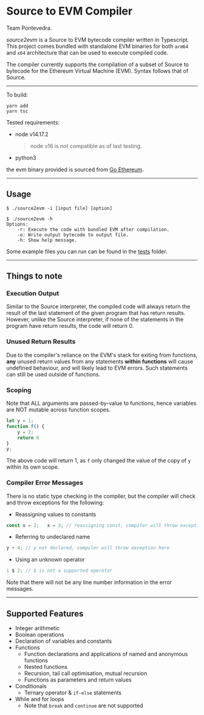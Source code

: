 

# Source to EVM Compiler

Team Pontevedra.

*source2evm* is a Source to EVM bytecode compiler written in Typescript. This project comes bundled with standalone EVM binaries for both `arm64` and `x64` architecture that can be used to execute compiled code.

The compiler currently supports the compilation of a subset of Source to bytecode for the Ethereum Virtual Machine (EVM). Syntax follows that of Source. 

------

To build:

```
yarn add
yarn tsc
```

Tested requirements:

- node v14.17.2

	> node v16 is not compatible as of last testing.

- python3

the evm binary provided is sourced from [Go Ethereum](https://geth.ethereum.org/).

------

## Usage

```
$ ./source2evm -i [input file] [option]
```

```
$ ./source2evm -h
Options: 
    -r: Execute the code with bundled EVM after compilation. 
    -o: Write output bytecode to output file. 
    -h: Show help message. 
```

Some example files you can run can be found in the [tests](./tests) folder.

------

## Things to note

### Execution Output

Similar to the Source interpreter, the compiled code will always return the result of the last statement of the given program that has return results. However, unlike the Source interpreter, if none of the statements in the program have return results, the code will return 0. 

### Unused Return Results

Due to the compiler's reliance on the EVM's stack for exiting from functions, **any** unused return values from any statements **within functions** will cause undefined behaviour, and will likely lead to EVM errors. Such statements can still be used outside of functions.

### Scoping

Note that ALL arguments are passed-by-value to functions, hence variables are NOT mutable across function scopes.

```javascript
let y = 1;
function f() {
    y = 2;
    return 0
}
y;
```

The above code will return 1, as `f` only changed the value of the copy of `y` within its own scope.

### Compiler Error Messages

There is no static type checking in the compiler, but the compiler will check and throw exceptions for the following:

- Reassigning values to constants

```javascript
const x = 2;   x = 3; // reassigning const, compiler will throw exception here
```

- Referring to undeclared name

```javascript
y + 4; // y not declared, compiler will throw exception here
```

- Using an unknown operator

```javascript
1 $ 2; // $ is not a supported operator
```

Note that there will not be any line number information in the error messages. 

------

## Supported Features

- Integer arithmetic
- Boolean operations
- Declaration of variables and constants
- Functions
  - Function declarations and applications of named and anonymous functions
  - Nested functions
  - Recursion, tail call optimisation, mutual recursion
  - Functions as parameters and return values
- Conditionals
  - Ternary operator \& `if-else` statements
- While and for loops
  - Note that `break` and `continue` are not supported
